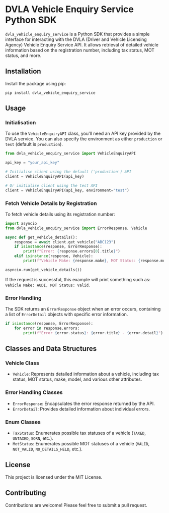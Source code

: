# DVLA Vehicle Enquiry Service Python SDK

`dvla_vehicle_enquiry_service` is a Python SDK that provides a simple interface for interacting with the DVLA (Driver and Vehicle Licensing Agency) Vehicle Enquiry Service API. It allows retrieval of detailed vehicle information based on the registration number, including tax status, MOT status, and more.

## Installation

Install the package using pip:

```
pip install dvla_vehicle_enquiry_service
```

## Usage

### Initialisation

To use the `VehicleEnquiryAPI` class, you'll need an API key provided by the DVLA service. You can also specify the environment as either `production` or `test` (default is `production`).

```python
from dvla_vehicle_enquiry_service import VehicleEnquiryAPI

api_key = "your_api_key"

# Initialise client using the default ('production') API
client = VehicleEnquiryAPI(api_key)

# Or initialise client using the test API
client = VehicleEnquiryAPI(api_key, environment="test")
```

### Fetch Vehicle Details by Registration

To fetch vehicle details using its registration number:

```python
import asyncio
from dvla_vehicle_enquiry_service import ErrorResponse, Vehicle

async def get_vehicle_details():
    response = await client.get_vehicle("ABC123")
    if isinstance(response, ErrorResponse):
        print(f"Error: {response.errors[0].title}")
    elif isinstance(response, Vehicle):
        print(f"Vehicle Make: {response.make}, MOT Status: {response.motStatus.value}")

asyncio.run(get_vehicle_details())
```

If the request is successful, this example will print something such as: `Vehicle Make: AUDI, MOT Status: Valid`.

### Error Handling

The SDK returns an `ErrorResponse` object when an error occurs, containing a list of `ErrorDetail` objects with specific error information.

```python
if isinstance(response, ErrorResponse):
    for error in response.errors:
        print(f"Error {error.status}: {error.title} - {error.detail}")
```

## Classes and Data Structures

### Vehicle Class

- `Vehicle`: Represents detailed information about a vehicle, including tax status, MOT status, make, model, and various other attributes.

### Error Handling Classes

- `ErrorResponse`: Encapsulates the error response returned by the API.
- `ErrorDetail`: Provides detailed information about individual errors.

### Enum Classes

- `TaxStatus`: Enumerates possible tax statuses of a vehicle (`TAXED`, `UNTAXED`, `SORN`, etc.).
- `MotStatus`: Enumerates possible MOT statuses of a vehicle (`VALID`, `NOT_VALID`, `NO_DETAILS_HELD`, etc.).

## License

This project is licensed under the MIT License.

## Contributing

Contributions are welcome! Please feel free to submit a pull request.
